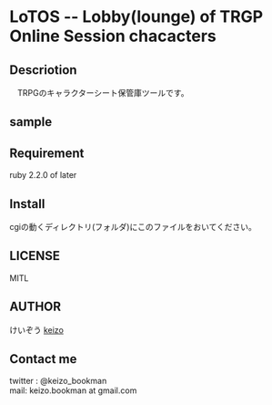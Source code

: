 LoTOS -- Lobby(lounge) of TRGP Online Session chacacters
====


## Descriotion
　TRPGのキャラクターシート保管庫ツールです。  

## sample

## Requirement

ruby 2.2.0 of later

## Install

cgiの動くディレクトリ(フォルダ)にこのファイルをおいてください。

## LICENSE
MITL

## AUTHOR

けいぞう
[keizo](https://github.com/KeizoBookman)


## Contact me
twitter : @keizo_bookman  
mail: keizo.bookman at gmail.com  
